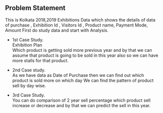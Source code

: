 ## Problem Statement
This is Kolkata 2018,2019 Exhibitions Data
which shows the details of data of purchase , Exhibition Id , Visitors Id , Product name, Payment Mode, Amount
First do study data and start with Analysis.

- 1st Case Study.<br/>
Exhibition Plan<br/>
Which product is getting sold more previous year and by that we can assume that product is going to be sold in this year also
so we can have more stalls for that product.

- 2nd Case study.<br/>
As we have data as Date of Purchase then we can find out which product is sold more on which day
We can find the pattern of product sell by day wise.

- 3rd Case Study.<br/>
You can do comparison of 2 year sell percentage 
which product sell increase or decrease and by that we can predict the sell in this year.
